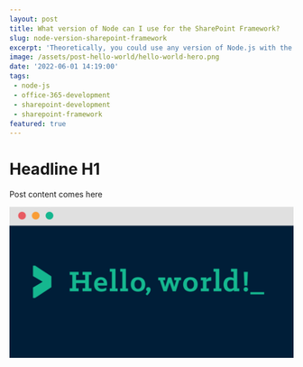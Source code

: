 ```yaml
---
layout: post
title: What version of Node can I use for the SharePoint Framework?
slug: node-version-sharepoint-framework
excerpt: 'Theoretically, you could use any version of Node.js with the SharePoint Framework but there are caveats.'
image: /assets/post-hello-world/hello-world-hero.png
date: '2022-06-01 14:19:00'
tags:
 - node-js
 - office-365-development
 - sharepoint-development
 - sharepoint-framework
featured: true
---
```


# Headline H1

Post content comes here

![image tooltip here](/assets/post-hello-world/hello-world-hero.png)
